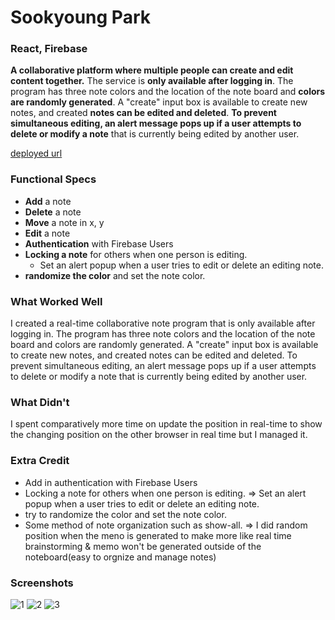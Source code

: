 # Sookyoung Park
### **React, Firebase**

**A collaborative platform where multiple people can create and edit content together.** The service is **only available after logging in**. The program has three note colors and the location of the note board and **colors are randomly generated**. A "create" input box is available to create new notes, and created **notes can be edited and deleted**. **To prevent simultaneous editing, an alert message pops up if a user attempts to delete or modify a note** that is currently being edited by another user.

[deployed url](https://soolab3.onrender.com)


### **Functional Specs**
- **Add** a note
- **Delete** a note
- **Move** a note in x, y
- **Edit** a note
- **Authentication** with Firebase Users
- **Locking a note** for others when one person is editing.
    - Set an alert popup when a user tries to edit or delete an editing note.
- **randomize the color** and set the note color.


### What Worked Well
I created a real-time collaborative note program that is only available after logging in. The program has three note colors and the location of the note board and colors are randomly generated. A "create" input box is available to create new notes, and created notes can be edited and deleted. To prevent simultaneous editing, an alert message pops up if a user attempts to delete or modify a note that is currently being edited by another user.

### What Didn't
I spent comparatively more time on update the position in real-time to show the changing position on the other browser in real time but I managed it.

### Extra Credit
- Add in authentication with Firebase Users
- Locking a note for others when one person is editing. => Set an alert popup when a user tries to edit or delete an editing note.
- try to randomize the color and set the note color.
- Some method of note organization such as show-all. => I did random position when the meno is generated to make more like real time brainstorming & memo won't be generated outside of the noteboard(easy to orgnize and manage notes)

### Screenshots
![1](https://github.com/dartmouth-cs52-23s/lab3-notes-sookyoungpark1031/blob/main/src/img/sc1.png?raw=true)
![2](https://github.com/dartmouth-cs52-23s/lab3-notes-sookyoungpark1031/blob/main/src/img/sc2.png?raw=true)
![3](https://github.com/dartmouth-cs52-23s/lab3-notes-sookyoungpark1031/blob/main/src/img/sc3.png?raw=true)



